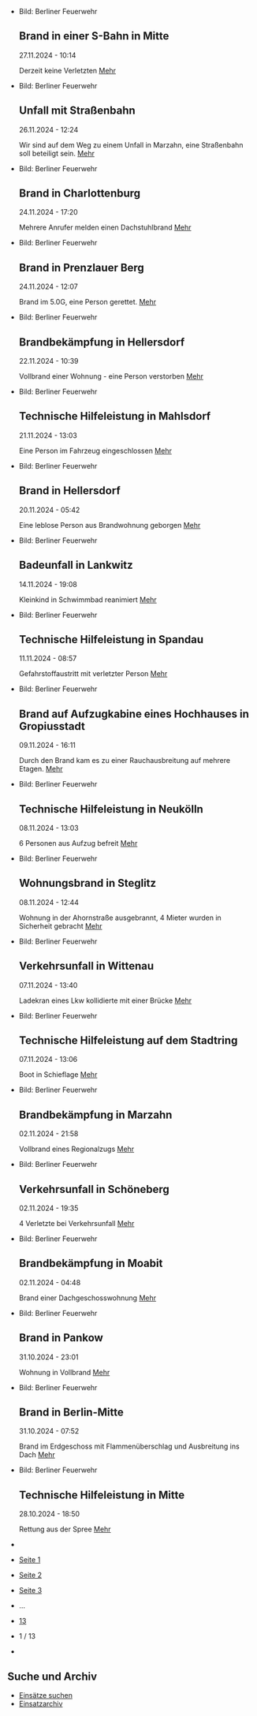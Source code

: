 * Bild: Berliner Feuerwehr

  Brand in einer S-Bahn in Mitte
  ----------

   27.11.2024 - 10:14

   Derzeit keine Verletzten
  [Mehr](https://www.berliner-feuerwehr.de/aktuelles/einsaetze/brand-1-4715/)

* Bild: Berliner Feuerwehr

  Unfall mit Straßenbahn
  ----------

   26.11.2024 - 12:24

   Wir sind auf dem Weg zu einem Unfall in Marzahn, eine Straßenbahn soll beteiligt sein.
  [Mehr](https://www.berliner-feuerwehr.de/aktuelles/einsaetze/unfall-mit-strassenbahn-1-4714/)

* Bild: Berliner Feuerwehr

  Brand in Charlottenburg
  ----------

   24.11.2024 - 17:20

   Mehrere Anrufer melden einen Dachstuhlbrand
  [Mehr](https://www.berliner-feuerwehr.de/aktuelles/einsaetze/brand-in-charlottenburg-12-4712/)

* Bild: Berliner Feuerwehr

  Brand in Prenzlauer Berg
  ----------

   24.11.2024 - 12:07

   Brand im 5.0G, eine Person gerettet.
  [Mehr](https://www.berliner-feuerwehr.de/aktuelles/einsaetze/brand-in-prenzlauer-berg-7-4711/)

* Bild: Berliner Feuerwehr

  Brandbekämpfung in Hellersdorf
  ----------

   22.11.2024 - 10:39

   Vollbrand einer Wohnung - eine Person verstorben
  [Mehr](https://www.berliner-feuerwehr.de/aktuelles/einsaetze/brandbekaempfung-in-hellersdorf-1-4709/)

* Bild: Berliner Feuerwehr

  Technische Hilfeleistung in Mahlsdorf
  ----------

   21.11.2024 - 13:03

   Eine Person im Fahrzeug eingeschlossen
  [Mehr](https://www.berliner-feuerwehr.de/aktuelles/einsaetze/technische-hilfeleistung-in-mahlsdorf-4708/)

* Bild: Berliner Feuerwehr

  Brand in Hellersdorf
  ----------

   20.11.2024 - 05:42

   Eine leblose Person aus Brandwohnung geborgen
  [Mehr](https://www.berliner-feuerwehr.de/aktuelles/einsaetze/brand-in-hellersdorf-6-4707/)

* Bild: Berliner Feuerwehr

  Badeunfall in Lankwitz
  ----------

   14.11.2024 - 19:08

   Kleinkind in Schwimmbad reanimiert
  [Mehr](https://www.berliner-feuerwehr.de/aktuelles/einsaetze/badeunfall-in-lankwitz-4706/)

* Bild: Berliner Feuerwehr

  Technische Hilfeleistung in Spandau
  ----------

   11.11.2024 - 08:57

   Gefahrstoffaustritt mit verletzter Person
  [Mehr](https://www.berliner-feuerwehr.de/aktuelles/einsaetze/technische-hilfeleistung-in-spanau-4703/)

* Bild: Berliner Feuerwehr

  Brand auf Aufzugkabine eines Hochhauses in Gropiusstadt
  ----------

   09.11.2024 - 16:11

   Durch den Brand kam es zu einer Rauchausbreitung auf mehrere Etagen.
  [Mehr](https://www.berliner-feuerwehr.de/aktuelles/einsaetze/brand-in-britz-4-4701/)

* Bild: Berliner Feuerwehr

  Technische Hilfeleistung in Neukölln
  ----------

   08.11.2024 - 13:03

   6 Personen aus Aufzug befreit
  [Mehr](https://www.berliner-feuerwehr.de/aktuelles/einsaetze/technische-hilfeleistung-in-neukoelln-2-4700/)

* Bild: Berliner Feuerwehr

  Wohnungsbrand in Steglitz
  ----------

   08.11.2024 - 12:44

   Wohnung in der Ahornstraße ausgebrannt, 4 Mieter wurden in Sicherheit gebracht
  [Mehr](https://www.berliner-feuerwehr.de/aktuelles/einsaetze/wohnungsbrand-in-steglitz-2-4699/)

* Bild: Berliner Feuerwehr

  Verkehrsunfall in Wittenau
  ----------

   07.11.2024 - 13:40

   Ladekran eines Lkw kollidierte mit einer Brücke
  [Mehr](https://www.berliner-feuerwehr.de/aktuelles/einsaetze/verkehrsunfall-in-wittenau-1-4698/)

* Bild: Berliner Feuerwehr

  Technische Hilfeleistung auf dem Stadtring
  ----------

   07.11.2024 - 13:06

   Boot in Schieflage
  [Mehr](https://www.berliner-feuerwehr.de/aktuelles/einsaetze/technische-hilfeleistung-auf-dem-stadtring-4697/)

* Bild: Berliner Feuerwehr

  Brandbekämpfung in Marzahn
  ----------

   02.11.2024 - 21:58

   Vollbrand eines Regionalzugs
  [Mehr](https://www.berliner-feuerwehr.de/aktuelles/einsaetze/brandbekaempfung-in-marzahn-4695/)

* Bild: Berliner Feuerwehr

  Verkehrsunfall in Schöneberg
  ----------

   02.11.2024 - 19:35

   4 Verletzte bei Verkehrsunfall
  [Mehr](https://www.berliner-feuerwehr.de/aktuelles/einsaetze/verkehrsunfall-in-schoeneberg-2-4694/)

* Bild: Berliner Feuerwehr

  Brandbekämpfung in Moabit
  ----------

   02.11.2024 - 04:48

   Brand einer Dachgeschosswohnung
  [Mehr](https://www.berliner-feuerwehr.de/aktuelles/einsaetze/brandbekaempfung-in-moabit-1-4693/)

* Bild: Berliner Feuerwehr

  Brand in Pankow
  ----------

   31.10.2024 - 23:01

   Wohnung in Vollbrand
  [Mehr](https://www.berliner-feuerwehr.de/aktuelles/einsaetze/brand-in-pankow-6-4691/)

* Bild: Berliner Feuerwehr

  Brand in Berlin-Mitte
  ----------

   31.10.2024 - 07:52

   Brand im Erdgeschoss mit Flammenüberschlag und Ausbreitung ins Dach
  [Mehr](https://www.berliner-feuerwehr.de/aktuelles/einsaetze/brand-in-mitte-10-4688/)

* Bild: Berliner Feuerwehr

  Technische Hilfeleistung in Mitte
  ----------

   28.10.2024 - 18:50

   Rettung aus der Spree
  [Mehr](https://www.berliner-feuerwehr.de/aktuelles/einsaetze/technische-hilfeleistung-in-mitte-6-4687/)

* []()
* [Seite 1](https://www.berliner-feuerwehr.de/aktuelles/einsaetze/1/)
* [Seite 2](https://www.berliner-feuerwehr.de/aktuelles/einsaetze/2/)
* [Seite 3](https://www.berliner-feuerwehr.de/aktuelles/einsaetze/3/)
* …
* [13](https://www.berliner-feuerwehr.de/aktuelles/einsaetze/13/)
* 1 / 13
* [](https://www.berliner-feuerwehr.de/aktuelles/einsaetze/2/)

Suche und Archiv
----------

* [Einsätze suchen](https://www.berliner-feuerwehr.de/aktuelles/einsaetze/einsatzsuche/)
* [Einsatzarchiv](https://www.berliner-feuerwehr.de/aktuelles/einsaetze/einsatzarchiv/)
